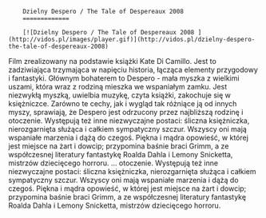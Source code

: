 
        Dzielny Despero / The Tale of Despereaux 2008 
        =============
        
        [![Dzielny Despero / The Tale of Despereaux 2008 ](http://vidos.pl/images/player.gif)](http://vidos.pl/dzielny-despero-the-tale-of-despereaux-2008)
        
        
 Film zrealizowany na podstawie książki Kate Di Camillo. Jest to zadziwiająca trzymająca w napięciu historia, łącząca elementy przygodowy i fantastyki. Głównym bohaterem to Despero - mała myszka z wielkimi uszami, która wraz z rodziną mieszka we wspaniałym zamku. Jest niezwykłą myszką, uwielbia muzykę, czyta książki, zakochuje się w księżniczce. Zarówno te cechy, jak i wygląd tak różniące ją od innych myszy, sprawiają, że Despero jest odrzucony przez najbliższą rodzinę i otoczenie. Występują też inne niezwyczajne postaci: śliczna księżniczka, nierozgarnięta służąca i całkiem sympatyczny szczur. Wszyscy oni mają wspaniałe marzenia i dążą do czegoś. Piękna i mądra opowieść, w której jest miejsce na żart i dowcip; przypomina baśnie braci Grimm, a ze współczesnej literatury fantastykę Roalda Dahla i Lemony Snicketta, mistrzów dziecięcego horroru.  ... otoczenie. Występują też inne niezwyczajne postaci: śliczna księżniczka, nierozgarnięta służąca i całkiem sympatyczny szczur. Wszyscy oni mają wspaniałe marzenia i dążą do czegoś. Piękna i mądra opowieść, w której jest miejsce na żart i dowcip; przypomina baśnie braci Grimm, a ze współczesnej literatury fantastykę Roalda Dahla i Lemony Snicketta, mistrzów dziecięcego horroru.
    